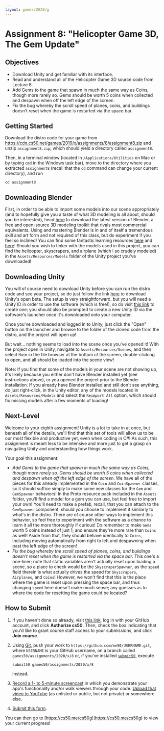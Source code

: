 ```yaml
---
layout: games/2020/g
---
```


# Assignment 8: "Helicopter Game 3D, The Gem Update"

## Objectives

* Download Unity and get familiar with its interface.
* Read and understand all of the Helicopter Game 3D source code from Lecture 8.
* Add Gems to the game that spawn in much the same way as Coins, though more rarely so. Gems should be worth 5 coins when collected and despawn when off the left edge of the screen.
* Fix the bug whereby the scroll speed of planes, coins, and buildings doesn't reset when the game is restarted via the space bar.

## Getting Started

Download the distro code for your game from <https://cdn.cs50.net/games/2019/x/assignments/8/assignment8.zip> and unzip `assignment8.zip`, which should yield a directory called `assignment8`.

Then, in a terminal window (located in `/Applications/Utilities` on Mac or by typing
`cmd` in the Windows task bar), move to the directory where you extracted `assignment8`
(recall that the `cd` command can change your current directory), and run

```
cd assignment8
```

## Downloading Blender

First, in order to be able to import some models into our scene appropriately (and to hopefully give you a taste of what 3D modeling is all about, should you be interested), head [here](https://www.blender.org/download/) to download the latest version of Blender, a free and open-source 3D modeling toolkit that rivals most commercial equivalents. Using and mastering Blender is in and of itself a tremendous skill and art form and not required of this class, but do experiment if you feel so inclined! You can find some fantastic learning resources [here](https://docs.blender.org/manual/en/dev/) and [here](https://www.blender.org/support/tutorials/)! Should you wish to tinker with the models used in this project, you can find the helicopter, skyscrapers, and airplane (which I so crudely modeled) in the `Assets/Resources/Models` folder of the Unity project you've downloaded!

## Downloading Unity

You will of course need to download Unity before you can run the distro code and see your project, so do just follow the link [here](https://unity3d.com/unity/beta) to download Unity's open beta. The setup is very straightforward, but you will need a Unity ID in order to use the software (which is free!), so do visit [this link](https://id.unity.com) to create one; you should also be prompted to create a new Unity ID via the software's launcher once it's downloaded onto your computer.

Once you've downloaded and logged in to Unity, just click the "Open" button on the launcher and browse to the folder of the cloned code from the distro, and the project will open up!

But wait... nothing seems to load into the scene once you've opened it! With the project open in Unity, navigate to `Assets/Resources/Scenes`, and then select `Main` in the file browser at the bottom of the screen, double-clicking to open, and all should be loaded into the scene view!

Note: If you find that some of the models in your scene are not showing up, it's likely because you either don't have Blender installed yet (see instructions above), or you opened the project prior to the Blender installation. If you already have Blender installed and still don't see anything, do just right-click, in the Unity editor, any of the models located in `Assets/Resources/Models` and select the `Reimport All` option, which should fix missing models after a few moments of loading!

## Next-Level

Welcome to your eighth assignment! Unity is a lot to take in at once, but beneath all of the details, we'll find that this set of tools will allow us to be our most flexible and productive yet, even when coding in C#! As such, this assignment is meant less to be intensive and more just to get a grasp on navigating Unity and understanding how things work.

Your goal this assignment:

* *Add Gems to the game that spawn in much the same way as Coins, though more rarely so. Gems should be worth 5 coins when collected and despawn when off the left edge of the screen.* We have all of the pieces for this already implemented in the `Coin` and `CoinSpawner` classes, so it should suffice simply to make some new classes for the `Gem` and `GemSpawner` behaviors! In the Proto resource pack included in the `Assets` folder, you'll find a model for a gem you can use, but feel free to import your own! You'll need to make a prefab, recall, that you can attach to the `GemSpawner` component, should you choose to implement it similarly to what's in the distro. There are of course other ways to implement this behavior, so feel free to experiment with the software as a chance to learn it all the more thoroughly if curious! Do remember to make `Gems` worth 5 coins instead of just 1, and ensure they're more rare than `Coins` as well! Aside from that, they should behave identically to `Coins`, including moving automatically from right to left and despawning when past the left edge of the screen!
* *Fix the bug whereby the scroll speed of planes, coins, and buildings doesn't reset when the game is restarted via the space bar.* This one's a one-liner; note that static variables aren't actually reset upon loading a scene, so a place to check would be the `SkyscraperSpawner`, as the `speed` field therein is what actually drives the speed for `Skyscrapers`, `Airplanes`, and `Coins`! However, we won't find that this is the place where the game is reset upon pressing the space bar, and thus changing `speed` here doesn't make much sense; any guesses as to where the code for resetting the game could be located?

## How to Submit

1. If you haven't done so already, visit [this link](https://submit.cs50.io/invites/46e6f2ea29954ce9bb1bdc478a440055), log in with your GitHub account, and click **Authorize cs50**. Then, check the box indicating that you'd like to grant course staff access to your submissions, and click **Join course**.
1. Using [Git](https://git-scm.com/downloads), push your work to `https://github.com/me50/USERNAME.git`, where `USERNAME` is your GitHub username, on a branch called `games50/assignments/2020/x/8` or, if you've installed [`submit50`](https://cs50.readthedocs.io/submit50/), execute

   ```
   submit50 games50/assignments/2020/x/8
   ```

   instead.
1. [Record a 1- to 5-minute screencast](https://www.howtogeek.com/205742/how-to-record-your-windows-mac-linux-android-or-ios-screen/) in which you demonstrate your app's functionality and/or walk viewers through your code. [Upload that video to YouTube](https://www.youtube.com/upload) (as unlisted or public, but not private) or somewhere else.
1. [Submit this form](https://forms.cs50.io/ee501392-e2b2-4946-b15c-a8c6242521a0).

You can then go to [https://cs50.me/cs50g](https://cs50.me/cs50g) to view your current progress!
